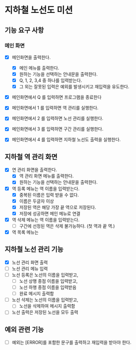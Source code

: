# 지하철 노선도 미션

## 기능 요구 사항

### 메인 화면

- [x] 메인화면을 출력한다.
  - [x] 메인 메뉴를 출력한다.
  - [x] 원하는 기능을 선택하는 안내문을 출력한다.
  - [x] Q, 1, 2, 3,4 중 하나를 입력받는다.
  - [x] 그 외는 잘못된 입력은 예외를 발생시키고 재입력을 유도한다.
- [x] 메인화면에서 Q 를 입력하면 프로그램을 종료한다
- [x] 메인화면에서 1 를 입력하면 역 관리를 실행한다.
- [x] 메인화면에서 2 를 입력하면 노선 관리를 실행한다.
- [x] 메인화면에서 3 를 입력하면 구간 관리를 실행한다.
- [x] 메인화면에서 4 를 입력하면 지하철 노선도 출력을 실행한다.



## 지하철 역 관리 화면

- [x] 연 관리 화면을 출력한다.
  - [x] 역 관리 화면 메뉴를 출력한다.
  - [x] 원하는 기능을 선택하는 안내문을 출력한다.
- [x] 역 등록 메뉴는 역 이름을 입력받는다.
  - [x] 중복된 이름은 입력 받을 수 없다.
  - [x] 이름은 두글자 이상
  - [x] 저장된 역은 해당 가장 끝 역으로 저장된다.
  - [x] 저장에 성공하면 메인 메뉴로 연결
- [x] 역 삭제 메뉴는 역 이름을 입력받는다.
  - [ ] 구간에 선정된 역은 삭제 불가능하다. (첫 역과 끝 역.)
- [x] 역 목록 메뉴는 

## 지하철 노선 관리 기능

- [x] 노선 관리 화면 출력
- [ ] 노선 관리 메뉴 입력
- [ ] 노선 등록은 노선의 이름을 입력받고,
  - [ ] 노선 상행 종점 이름을 입력받고,
  - [ ] 노선 하행 종점 이름을 입력받음
  - [ ] 완료 메시지 출력함
- [ ] 노선 삭제는 노선의 이름을 입력받고,
  - [ ] 노선을 삭제하여 메시지 출력함
- [ ] 노선 출력은 저장된 노선을 모두 출력

## 예외 관련 기능

- [ ] 예외는 [ERROR]를 포함한 문구를 출력하고 재입력을 받아야 한다.